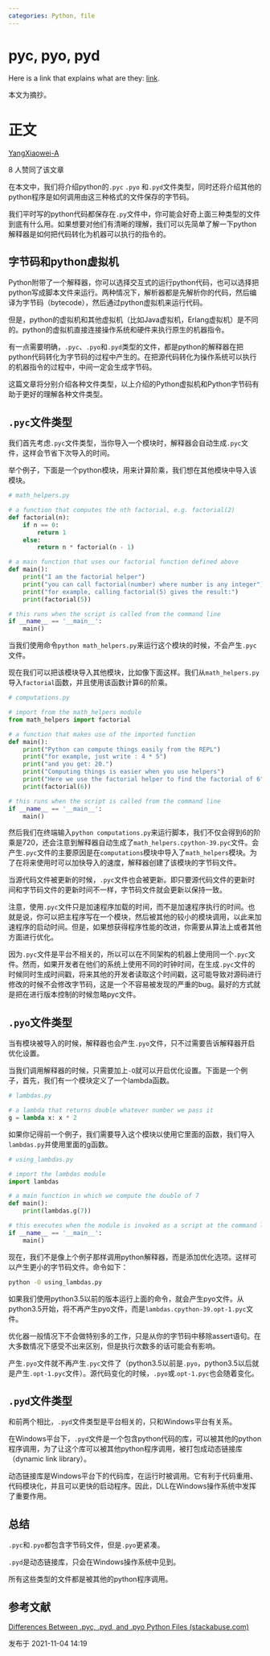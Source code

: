 ```yaml
---
categories: Python, file
---
```




# pyc, pyo, pyd

Here is a link that explains what are they: [link](https://zhuanlan.zhihu.com/p/429356020).

本文为摘抄。

# 正文

[YangXiaowei-A](https://www.zhihu.com/people/a-ha-ha-9-36)

8 人赞同了该文章

在本文中，我们将介绍python的`.pyc` `.pyo` 和`.pyd`文件类型，同时还将介绍其他的python程序是如何调用由这三种格式的文件保存的字节码。

我们平时写的python代码都保存在`.py`文件中，你可能会好奇上面三种类型的文件到底有什么用。如果想要对他们有清晰的理解，我们可以先简单了解一下python解释器是如何把代码转化为机器可以执行的指令的。

## **字节码和python虚拟机**

Python附带了一个解释器，你可以选择交互式的运行python代码，也可以选择把python写成脚本文件来运行。两种情况下，解析器都是先解析你的代码，然后编译为字节码（bytecode），然后通过python虚拟机来运行代码。

但是，python的虚拟机和其他虚拟机（比如Java虚拟机，Erlang虚拟机）是不同的。python的虚拟机直接连接操作系统和硬件来执行原生的机器指令。

有一点需要明确，`.pyc`、`.pyo`和`.pyd`类型的文件，都是python的解释器在把python代码转化为字节码的过程中产生的。在把源代码转化为操作系统可以执行的机器指令的过程中，中间一定会生成字节码。

这篇文章将分别介绍各种文件类型，以上介绍的Python虚拟机和Python字节码有助于更好的理解各种文件类型。

## **`.pyc`文件类型**

我们首先考虑`.pyc`文件类型，当你导入一个模块时，解释器会自动生成`.pyc`文件，这样会节省下次导入的时间。

举个例子，下面是一个python模块，用来计算阶乘，我们想在其他模块中导入该模块。

```python
# math_helpers.py

# a function that computes the nth factorial, e.g. factorial(2)
def factorial(n):
    if n == 0:
        return 1
    else:
        return n * factorial(n - 1)

# a main function that uses our factorial function defined above
def main():
    print("I am the factorial helper")
    print("you can call factorial(number) where number is any integer")
    print("for example, calling factorial(5) gives the result:")
    print(factorial(5))

# this runs when the script is called from the command line
if __name__ == '__main__':
    main()
```

当我们使用命令`python math_helpers.py`来运行这个模块的时候，不会产生`.pyc`文件。

现在我们可以把该模块导入其他模块，比如像下面这样。我们从`math_helpers.py`导入`factorial`函数，并且使用该函数计算6的阶乘。

```python
# computations.py

# import from the math_helpers module
from math_helpers import factorial

# a function that makes use of the imported function
def main():
    print("Python can compute things easily from the REPL")
    print("for example, just write : 4 * 5")
    print("and you get: 20.")
    print("Computing things is easier when you use helpers")
    print("Here we use the factorial helper to find the factorial of 6")
    print(factorial(6))

# this runs when the script is called from the command line
if __name__ == '__main__':
    main()
```

然后我们在终端输入`python computations.py`来运行脚本，我们不仅会得到6的阶乘是720，还会注意到解释器自动生成了`math_helpers.cpython-39.pyc`文件。会产生`.pyc`文件的主要原因是在`computations`模块中导入了`math_helpers`模块。为了在将来使用时可以加快导入的速度，解释器创建了该模块的字节码文件。

当源代码文件被更新的时候，`.pyc`文件也会被更新。即只要源代码文件的更新时间和字节码文件的更新时间不一样，字节码文件就会更新以保持一致。

注意，使用`.pyc`文件只是加速程序加载的时间，而不是加速程序执行的时间。也就是说，你可以把主程序写在一个模块，然后被其他的较小的模块调用，以此来加速程序的启动时间。但是，如果想获得程序性能的改进，你需要从算法上或者其他方面进行优化。

因为`.pyc`文件是平台不相关的，所以可以在不同架构的机器上使用同一个`.pyc`文件。然而，如果开发者在他们的系统上使用不同的时钟时间，在生成`.pyc`文件的时候同时生成时间戳，将来其他的开发者读取这个时间戳，这可能导致对源码进行修改的时候不会修改字节码，这是一个不容易被发现的严重的bug。最好的方式就是把在进行版本控制的时候忽略pyc文件。

## **`.pyo`文件类型**

当有模块被导入的时候，解释器也会产生`.pyo`文件，只不过需要告诉解释器开启优化设置。

当我们调用解释器的时候，只需要加上`-O`就可以开启优化设置。下面是一个例子，首先，我们有一个模块定义了一个lambda函数。

```python
# lambdas.py

# a lambda that returns double whatever number we pass it
g = lambda x: x * 2
```

如果你记得前一个例子，我们需要导入这个模块以使用它里面的函数，我们导入`lambdas.py`并使用里面的g函数。

```python
# using_lambdas.py

# import the lambdas module
import lambdas

# a main function in which we compute the double of 7
def main():
    print(lambdas.g(7))

# this executes when the module is invoked as a script at the command line
if __name__ == '__main__':
    main()
```

现在，我们不是像上个例子那样调用python解释器，而是添加优化选项。这样可以产生更小的字节码文件。命令如下：

```bash
python -O using_lambdas.py
```

如果我们使用python3.5以前的版本运行上面的命令，就会产生pyo文件。从python3.5开始，将不再产生pyo文件，而是`lambdas.cpython-39.opt-1.pyc`文件。

优化器一般情况下不会做特别多的工作，只是从你的字节码中移除assert语句。在大多数情况下感受不出来区别，但是执行次数多的话可能会有影响。

产生`.pyo`文件就不再产生`.pyc`文件了（python3.5以前是`.pyo`，python3.5以后就是产生`.opt-1.pyc`文件）。源代码变化的时候，`.pyo`或.`opt-1.pyc`也会随着变化。

## **`.pyd`文件类型**

和前两个相比，`.pyd`文件类型是平台相关的，只和Windows平台有关系。

在Windows平台下，`.pyd`文件是一个包含python代码的库，可以被其他的python程序调用，为了让这个库可以被其他python程序调用，被打包成动态链接库（dynamic link library）。

动态链接库是Windows平台下的代码库，在运行时被调用。它有利于代码重用、代码模块化，并且可以更快的启动程序。因此，DLL在Windows操作系统中发挥了重要作用。

## **总结**

`.pyc`和`.pyo`都包含字节码文件，但是`.pyo`更紧凑。

`.pyd`是动态链接库，只会在Windows操作系统中见到。

所有这些类型的文件都是被其他的python程序调用。

## **参考文献**

[Differences Between .pyc, .pyd, and .pyo Python Files (stackabuse.com)](https://link.zhihu.com/?target=https%3A//stackabuse.com/differences-between-pyc-pyd-and-pyo-python-files/)

发布于 2021-11-04 14:19